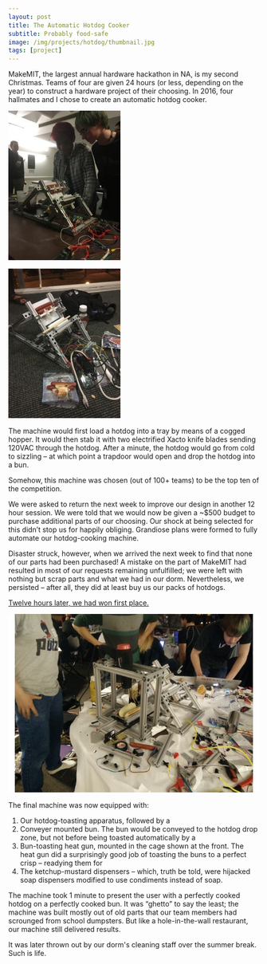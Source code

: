```yaml
---
layout: post
title: The Automatic Hotdog Cooker
subtitle: Probably food-safe
image: /img/projects/hotdog/thumbnail.jpg
tags: [project]
---
```

MakeMIT, the largest annual hardware hackathon in NA, is my second Christmas. Teams of four are given 24 hours (or less, depending on the year) to construct a hardware project of their choosing. In 2016, four hallmates and I chose to create an automatic hotdog cooker.

![](/img/projects/hotdog/1.jpg)

![](/img/projects/hotdog/2.jpg)

The machine would first load a hotdog into a tray by means of a cogged hopper. It would then stab it with two electrified Xacto knife blades sending 120VAC through the hotdog. After a minute, the hotdog would go from cold to sizzling – at which point a trapdoor would open and drop the hotdog into a bun.

Somehow, this machine was chosen (out of 100+ teams) to be the top ten of the competition.

We were asked to return the next week to improve our design in another 12 hour session. We were told that we would now be given a ~$500 budget to purchase additional parts of our choosing. Our shock at being selected for this didn’t stop us for happily obliging. Grandiose plans were formed to fully automate our hotdog-cooking machine.

Disaster struck, however, when we arrived the next week to find that none of our parts had been purchased! A mistake on the part of MakeMIT had resulted in most of our requests remaining unfulfilled; we were left with nothing but scrap parts and what we had in our dorm. Nevertheless, we persisted – after all, they did at least buy us our packs of hotdogs.

[Twelve hours later, we had won first place.](https://makemit.org/2016/review/#phase-2-winners)

![](/img/projects/hotdog/3.jpg)

The final machine was now equipped with:

1. Our hotdog-toasting apparatus, followed by a
2. Conveyer mounted bun. The bun would be conveyed to the hotdog drop zone, but not before being toasted automatically by a
3. Bun-toasting heat gun, mounted in the cage shown at the front. The heat gun did a surprisingly good job of toasting the buns to a perfect crisp – readying them for
4. The ketchup-mustard dispensers – which, truth be told, were hijacked soap dispensers modified to use condiments instead of soap.

The machine took 1 minute to present the user with a perfectly cooked hotdog on a perfectly cooked bun. It was “ghetto” to say the least; the machine was built mostly out of old parts that our team members had scrounged from school dumpsters. But like a hole-in-the-wall restaurant, our machine still delivered results.

It was later thrown out by our dorm's cleaning staff over the summer break. Such is life.